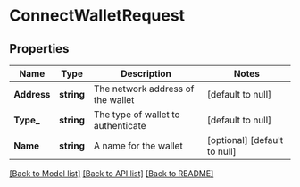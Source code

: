 # ConnectWalletRequest

## Properties
Name | Type | Description | Notes
------------ | ------------- | ------------- | -------------
**Address** | **string** | The network address of the wallet | [default to null]
**Type_** | **string** | The type of wallet to authenticate | [default to null]
**Name** | **string** | A name for the wallet | [optional] [default to null]

[[Back to Model list]](../README.md#documentation-for-models) [[Back to API list]](../README.md#documentation-for-api-endpoints) [[Back to README]](../README.md)

